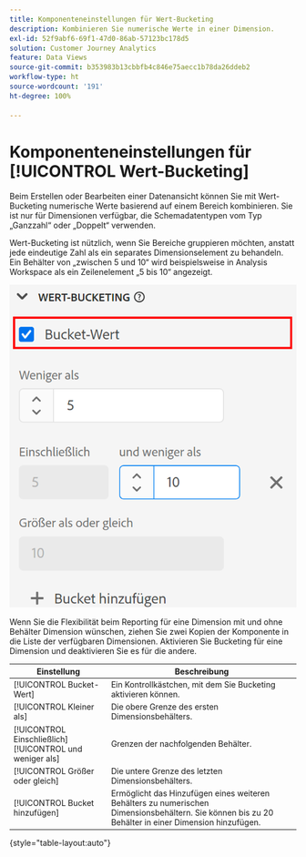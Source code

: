 ```yaml
---
title: Komponenteneinstellungen für Wert-Bucketing
description: Kombinieren Sie numerische Werte in einer Dimension.
exl-id: 52f9abf6-69f1-47d0-86ab-57123bc178d5
solution: Customer Journey Analytics
feature: Data Views
source-git-commit: b353983b13cbbfb4c846e75aecc1b78da26ddeb2
workflow-type: ht
source-wordcount: '191'
ht-degree: 100%

---
```


# Komponenteneinstellungen für [!UICONTROL Wert-Bucketing]

Beim Erstellen oder Bearbeiten einer Datenansicht können Sie mit Wert-Bucketing numerische Werte basierend auf einem Bereich kombinieren. Sie ist nur für Dimensionen verfügbar, die Schemadatentypen vom Typ „Ganzzahl“ oder „Doppelt“ verwenden.

Wert-Bucketing ist nützlich, wenn Sie Bereiche gruppieren möchten, anstatt jede eindeutige Zahl als ein separates Dimensionselement zu behandeln. Ein Behälter von „zwischen 5 und 10“ wird beispielsweise in Analysis Workspace als ein Zeilenelement „5 bis 10“ angezeigt.

![Wert-Bucketing](../assets/value-bucketing.png)

Wenn Sie die Flexibilität beim Reporting für eine Dimension mit und ohne Behälter Dimension wünschen, ziehen Sie zwei Kopien der Komponente in die Liste der verfügbaren Dimensionen. Aktivieren Sie Bucketing für eine Dimension und deaktivieren Sie es für die andere.

| Einstellung | Beschreibung |
| --- | --- |
| [!UICONTROL Bucket-Wert] | Ein Kontrollkästchen, mit dem Sie Bucketing aktivieren können. |
| [!UICONTROL Kleiner als] | Die obere Grenze des ersten Dimensionsbehälters. |
| [!UICONTROL Einschließlich] [!UICONTROL und weniger als] | Grenzen der nachfolgenden Behälter. |
| [!UICONTROL Größer oder gleich] | Die untere Grenze des letzten Dimensionsbehälters. |
| [!UICONTROL Bucket hinzufügen] | Ermöglicht das Hinzufügen eines weiteren Behälters zu numerischen Dimensionsbehältern. Sie können bis zu 20 Behälter in einer Dimension hinzufügen. |

{style=&quot;table-layout:auto&quot;}
